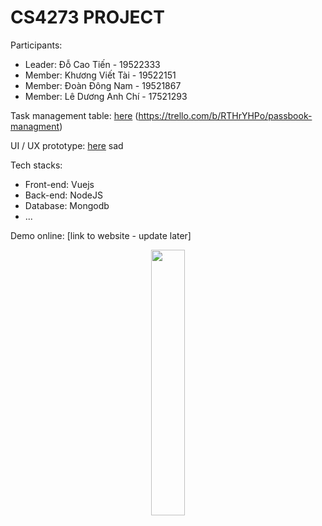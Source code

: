 #  CS4273 PROJECT

Participants:
- Leader: Đỗ Cao Tiến - 19522333
- Member: Khương Viết Tài - 19522151
- Member: Đoàn Đông Nam - 19521867
- Member: Lê Dương Anh Chí - 17521293

Task management table: [here](https://trello.com/b/N0dTGGkV) (https://trello.com/b/RTHrYHPo/passbook-managment)

UI / UX prototype: [here](https://www.figma.com/file/CamMGw63Qo3mWYTmE2Pvg9/Untitled?node-id=0%3A1)
sad

Tech stacks:

- Front-end: Vuejs
- Back-end: NodeJS
- Database: Mongodb
- ...

Demo online: [link to website - update later]
<p align="center" width="100%">
    <img width="33%" src="https://i.stack.imgur.com/RJj4x.png"> 
</p>
